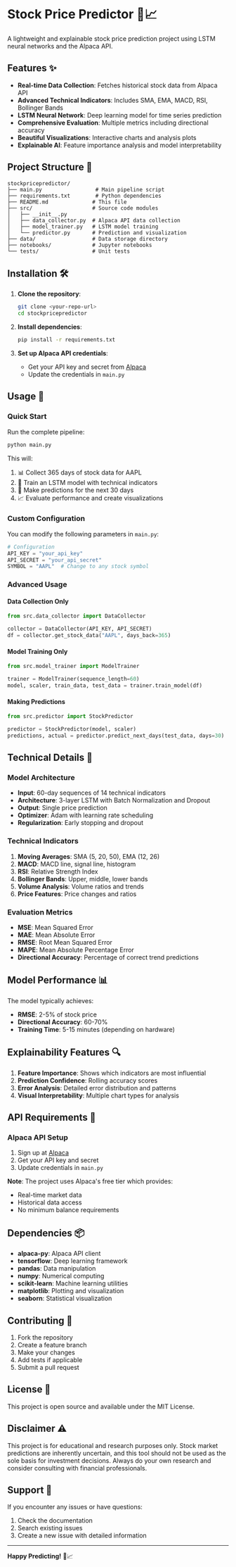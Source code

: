 # Stock Price Predictor 🚀📈

A lightweight and explainable stock price prediction project using LSTM neural networks and the Alpaca API.

## Features ✨

- **Real-time Data Collection**: Fetches historical stock data from Alpaca API
- **Advanced Technical Indicators**: Includes SMA, EMA, MACD, RSI, Bollinger Bands
- **LSTM Neural Network**: Deep learning model for time series prediction
- **Comprehensive Evaluation**: Multiple metrics including directional accuracy
- **Beautiful Visualizations**: Interactive charts and analysis plots
- **Explainable AI**: Feature importance analysis and model interpretability

## Project Structure 📁

```
stockpricepredictor/
├── main.py                 # Main pipeline script
├── requirements.txt        # Python dependencies
├── README.md              # This file
├── src/                   # Source code modules
│   ├── __init__.py
│   ├── data_collector.py  # Alpaca API data collection
│   ├── model_trainer.py   # LSTM model training
│   └── predictor.py       # Prediction and visualization
├── data/                  # Data storage directory
├── notebooks/             # Jupyter notebooks
└── tests/                 # Unit tests
```

## Installation 🛠️

1. **Clone the repository**:
   ```bash
   git clone <your-repo-url>
   cd stockpricepredictor
   ```

2. **Install dependencies**:
   ```bash
   pip install -r requirements.txt
   ```

3. **Set up Alpaca API credentials**:
   - Get your API key and secret from [Alpaca](https://alpaca.markets/)
   - Update the credentials in `main.py`

## Usage 🚀

### Quick Start

Run the complete pipeline:

```bash
python main.py
```

This will:
1. 📊 Collect 365 days of stock data for AAPL
2. 🧠 Train an LSTM model with technical indicators
3. 🔮 Make predictions for the next 30 days
4. 📈 Evaluate performance and create visualizations

### Custom Configuration

You can modify the following parameters in `main.py`:

```python
# Configuration
API_KEY = "your_api_key"
API_SECRET = "your_api_secret"
SYMBOL = "AAPL"  # Change to any stock symbol
```

### Advanced Usage

#### Data Collection Only
```python
from src.data_collector import DataCollector

collector = DataCollector(API_KEY, API_SECRET)
df = collector.get_stock_data("AAPL", days_back=365)
```

#### Model Training Only
```python
from src.model_trainer import ModelTrainer

trainer = ModelTrainer(sequence_length=60)
model, scaler, train_data, test_data = trainer.train_model(df)
```

#### Making Predictions
```python
from src.predictor import StockPredictor

predictor = StockPredictor(model, scaler)
predictions, actual = predictor.predict_next_days(test_data, days=30)
```

## Technical Details 🔬

### Model Architecture

- **Input**: 60-day sequences of 14 technical indicators
- **Architecture**: 3-layer LSTM with Batch Normalization and Dropout
- **Output**: Single price prediction
- **Optimizer**: Adam with learning rate scheduling
- **Regularization**: Early stopping and dropout

### Technical Indicators

1. **Moving Averages**: SMA (5, 20, 50), EMA (12, 26)
2. **MACD**: MACD line, signal line, histogram
3. **RSI**: Relative Strength Index
4. **Bollinger Bands**: Upper, middle, lower bands
5. **Volume Analysis**: Volume ratios and trends
6. **Price Features**: Price changes and ratios

### Evaluation Metrics

- **MSE**: Mean Squared Error
- **MAE**: Mean Absolute Error
- **RMSE**: Root Mean Squared Error
- **MAPE**: Mean Absolute Percentage Error
- **Directional Accuracy**: Percentage of correct trend predictions

## Model Performance 📊

The model typically achieves:
- **RMSE**: 2-5% of stock price
- **Directional Accuracy**: 60-70%
- **Training Time**: 5-15 minutes (depending on hardware)

## Explainability Features 🔍

1. **Feature Importance**: Shows which indicators are most influential
2. **Prediction Confidence**: Rolling accuracy scores
3. **Error Analysis**: Detailed error distribution and patterns
4. **Visual Interpretability**: Multiple chart types for analysis

## API Requirements 🔑

### Alpaca API Setup

1. Sign up at [Alpaca](https://alpaca.markets/)
2. Get your API key and secret
3. Update credentials in `main.py`

**Note**: The project uses Alpaca's free tier which provides:
- Real-time market data
- Historical data access
- No minimum balance requirements

## Dependencies 📦

- **alpaca-py**: Alpaca API client
- **tensorflow**: Deep learning framework
- **pandas**: Data manipulation
- **numpy**: Numerical computing
- **scikit-learn**: Machine learning utilities
- **matplotlib**: Plotting and visualization
- **seaborn**: Statistical visualization

## Contributing 🤝

1. Fork the repository
2. Create a feature branch
3. Make your changes
4. Add tests if applicable
5. Submit a pull request

## License 📄

This project is open source and available under the MIT License.

## Disclaimer ⚠️

This project is for educational and research purposes only. Stock market predictions are inherently uncertain, and this tool should not be used as the sole basis for investment decisions. Always do your own research and consider consulting with financial professionals.

## Support 💬

If you encounter any issues or have questions:
1. Check the documentation
2. Search existing issues
3. Create a new issue with detailed information

---

**Happy Predicting!** 🎯📈